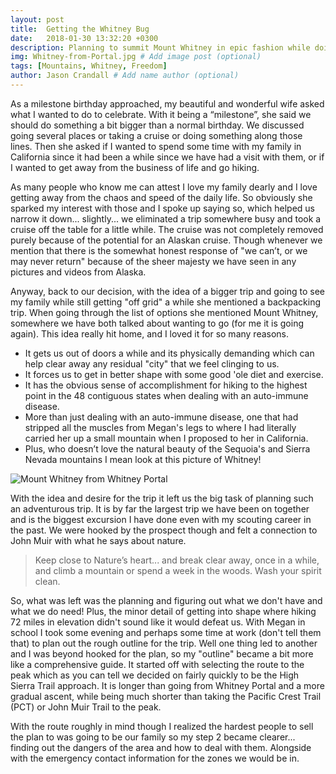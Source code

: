 ```yaml
---
layout: post
title:  Getting the Whitney Bug
date:   2018-01-30 13:32:20 +0300
description: Planning to summit Mount Whitney in epic fashion while doing our best to keep life from interfering.
img: Whitney-from-Portal.jpg # Add image post (optional)
tags: [Mountains, Whitney, Freedom]
author: Jason Crandall # Add name author (optional)
---
```

As a milestone birthday approached, my beautiful and wonderful wife asked what I wanted to do to celebrate. With it being a “milestone”, she said we should do something a bit bigger than a normal birthday. We discussed going several places or taking a cruise or doing something along those lines. Then she asked if I wanted to spend some time with my family in California since it had been a while since we have had a visit with them, or if I wanted to get away from the business of life and go hiking.

As many people who know me can attest I love my family dearly and I love getting away from the chaos and speed of the daily life. So obviously she sparked my interest with those and I spoke up saying so, which helped us narrow it down... slightly... we eliminated a trip somewhere busy and took a cruise off the table for a little while. The cruise was not completely removed purely because of the potential for an Alaskan cruise. Though whenever we mention that there is the somewhat honest response of "we can’t, or we may never return" because of the sheer majesty we have seen in any pictures and videos from Alaska. 

Anyway, back to our decision, with the idea of a bigger trip and going to see my family while still getting "off grid" a while she mentioned a backpacking trip. When going through the list of options she mentioned Mount Whitney, somewhere we have both talked about wanting to go (for me it is going again). This idea really hit home, and I loved it for so many reasons. 
* It gets us out of doors a while and its physically demanding which can help clear away any residual "city" that we feel clinging to us.
* It forces us to get in better shape with some good 'ole diet and exercise.
* It has the obvious sense of accomplishment for hiking to the highest point in the 48 contiguous states when dealing with an auto-immune disease.
* More than just dealing with an auto-immune disease, one that had stripped all the muscles from Megan's legs to where I had literally carried her up a small mountain when I proposed to her in California. 
* Plus, who doesn’t love the natural beauty of the Sequoia's and Sierra Nevada mountains I mean look at this picture of Whitney!

![Mount Whitney from Whitney Portal]({{site.baseurl}}/assets/img/Whitney-from-Portal.jpg)

With the idea and desire for the trip it left us the big task of planning such an adventurous trip. It is by far the largest trip we have been on together and is the biggest excursion I have done even with my scouting career in the past. We were hooked by the prospect though and felt a connection to John Muir with what he says about nature.

>Keep close to Nature’s heart... and break clear away, once in a while, and climb a mountain or spend a week in the woods. Wash your spirit clean.

So, what was left was the planning and figuring out what we don't have and what we do need! Plus, the minor detail of getting into shape where hiking 72 miles in elevation didn't sound like it would defeat us. With Megan in school I took some evening and perhaps some time at work (don't tell them that) to plan out the rough outline for the trip. Well one thing led to another and I was beyond hooked for the plan, so my "outline" became a bit more like a comprehensive guide. It started off with selecting the route to the peak which as you can tell we decided on fairly quickly to be the High Sierra Trail approach. It is longer than going from Whitney Portal and a more gradual ascent, while being much shorter than taking the Pacific Crest Trail (PCT) or John Muir Trail to the peak. 

With the route roughly in mind though I realized the hardest people to sell the plan to was going to be our family so my step 2 became clearer... finding out the dangers of the area and how to deal with them. Alongside with the emergency contact information for the zones we would be in.
